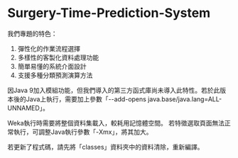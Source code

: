 # Surgery-Time-Prediction-System

我們專題的特色：
1. 彈性化的作業流程選擇  
2. 多樣性的客製化資料處理功能  
3. 簡單易懂的系統介面設計  
4. 支援多種分類預測演算方法  

因Java 9加入模組功能，但我們導入的第三方函式庫尚未導入此特性。若於此版本後的Java上執行，需要加上參數「--add-opens java.base/java.lang=ALL-UNNAMED」。

Weka執行時需要將整個資料集載入，較耗用記憶體空間。
若特徵選取頁面無法正常執行，可調整Java執行參數「-Xmx」，將其加大。

若更新了程式碼，請先將「classes」資料夾中的資料清除，重新編譯。
